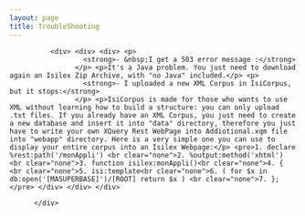 ```yaml
---
layout: page
title: TroubleShooting
---
```


<div class="texteLong" lang="en">
            
              <div> <div> <div> <p>
                      <strong>- &nbsp;I get a 503 error message :</strong>
                    </p> <p>It's a Java problem. You just need to download again an Isilex Zip Archive, with "no Java" included.</p> <p>
                      <strong>- I uploaded a new XML Corpus in IsiCorpus, but it stops:</strong>
                    </p> <p>IsiCorpus is made for those who wants to use XML without learning how to build a structure: you can only upload .txt files. If you already have an XML Corpus, you just need to create a new database and insert it into "data" directory, therefore you just have to write your own XQuery Rest WebPage into Addiotional.xqm file into "webapp" directory. Here is a very simple one you can use to display your entire corpus into an Isilex Webpage:</p> <pre>1. declare %rest:path('/monAppli') <br clear="none">2. %output:method('xhtml') <br clear="none">3. function isilex:monAppli()<br clear="none">4. { <br clear="none">5. isi:template<br clear="none">6. ( for $x in db:open('[MASUPERBASE]')/[ROOT] return $x ) <br clear="none">7. }; </pre> </div> </div> </div>
            
          </div>
